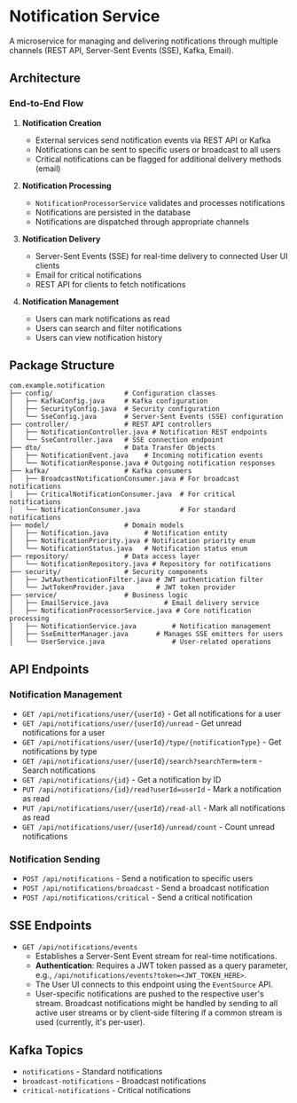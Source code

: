 # Notification Service

A microservice for managing and delivering notifications through multiple channels (REST API, Server-Sent Events (SSE), Kafka, Email).

## Architecture

### End-to-End Flow

1. **Notification Creation**
   - External services send notification events via REST API or Kafka
   - Notifications can be sent to specific users or broadcast to all users
   - Critical notifications can be flagged for additional delivery methods (email)

2. **Notification Processing**
   - `NotificationProcessorService` validates and processes notifications
   - Notifications are persisted in the database
   - Notifications are dispatched through appropriate channels

3. **Notification Delivery**
   - Server-Sent Events (SSE) for real-time delivery to connected User UI clients
   - Email for critical notifications
   - REST API for clients to fetch notifications

4. **Notification Management**
   - Users can mark notifications as read
   - Users can search and filter notifications
   - Users can view notification history

## Package Structure

```
com.example.notification
├── config/                  # Configuration classes
│   ├── KafkaConfig.java     # Kafka configuration
│   ├── SecurityConfig.java  # Security configuration
│   └── SseConfig.java       # Server-Sent Events (SSE) configuration
├── controller/              # REST API controllers
│   ├── NotificationController.java # Notification REST endpoints
│   └── SseController.java   # SSE connection endpoint
├── dto/                     # Data Transfer Objects
│   ├── NotificationEvent.java    # Incoming notification events
│   └── NotificationResponse.java # Outgoing notification responses
├── kafka/                   # Kafka consumers
│   ├── BroadcastNotificationConsumer.java # For broadcast notifications
│   ├── CriticalNotificationConsumer.java  # For critical notifications
│   └── NotificationConsumer.java          # For standard notifications
├── model/                   # Domain models
│   ├── Notification.java         # Notification entity
│   ├── NotificationPriority.java # Notification priority enum
│   └── NotificationStatus.java   # Notification status enum
├── repository/              # Data access layer
│   └── NotificationRepository.java # Repository for notifications
├── security/                # Security components
│   ├── JwtAuthenticationFilter.java # JWT authentication filter
│   └── JwtTokenProvider.java        # JWT token provider
├── service/                 # Business logic
│   ├── EmailService.java              # Email delivery service
│   ├── NotificationProcessorService.java # Core notification processing
│   ├── NotificationService.java         # Notification management
│   ├── SseEmitterManager.java       # Manages SSE emitters for users
│   └── UserService.java                 # User-related operations
```

## API Endpoints

### Notification Management

- `GET /api/notifications/user/{userId}` - Get all notifications for a user
- `GET /api/notifications/user/{userId}/unread` - Get unread notifications for a user
- `GET /api/notifications/user/{userId}/type/{notificationType}` - Get notifications by type
- `GET /api/notifications/user/{userId}/search?searchTerm=term` - Search notifications
- `GET /api/notifications/{id}` - Get a notification by ID
- `PUT /api/notifications/{id}/read?userId=userId` - Mark a notification as read
- `PUT /api/notifications/user/{userId}/read-all` - Mark all notifications as read
- `GET /api/notifications/user/{userId}/unread/count` - Count unread notifications

### Notification Sending

- `POST /api/notifications` - Send a notification to specific users
- `POST /api/notifications/broadcast` - Send a broadcast notification
- `POST /api/notifications/critical` - Send a critical notification

## SSE Endpoints

- `GET /api/notifications/events`
  - Establishes a Server-Sent Event stream for real-time notifications.
  - **Authentication**: Requires a JWT token passed as a query parameter, e.g., `/api/notifications/events?token=<JWT_TOKEN_HERE>`.
  - The User UI connects to this endpoint using the `EventSource` API.
  - User-specific notifications are pushed to the respective user's stream. Broadcast notifications might be handled by sending to all active user streams or by client-side filtering if a common stream is used (currently, it's per-user).

## Kafka Topics

- `notifications` - Standard notifications
- `broadcast-notifications` - Broadcast notifications
- `critical-notifications` - Critical notifications